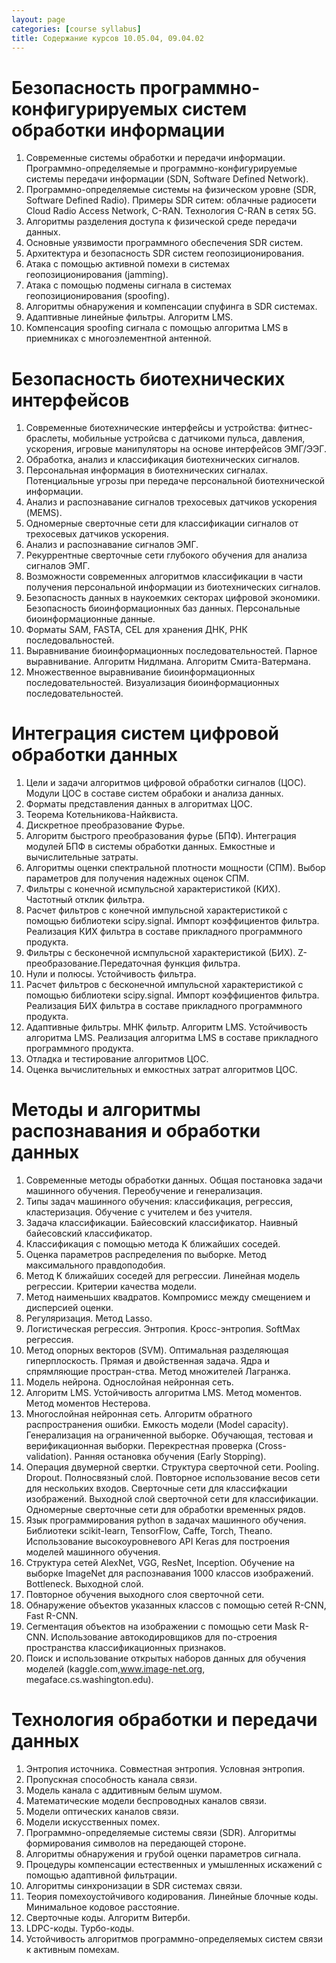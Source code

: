 ```yaml
---
layout: page
categories: [course syllabus]
title: Содержание курсов 10.05.04, 09.04.02
---
```


# Безопасность программно-конфигурируемых систем обработки информации
1. Современные системы обработки и передачи информации. Программно-определяемые и программно-конфигурируемые системы передачи информации (SDN, Software Defined Network). 
2. Программно-определяемые системы на физическом уровне (SDR, Software Defined Radio). Примеры SDR ситем: облачные радиосети Cloud Radio Access Network, C-RАN. Технология C-RAN в сетях 5G.
3. Алгоритмы разделения доступа к физической среде передачи данных.
3. Основные уязвимости программного обеспечения SDR систем.
4. Архитектура и безопасность SDR систем геопозиционирования.
5. Атака с помощью активной помехи в системах геопозиционирования (jamming).
6. Атака с помощью подмены сигнала в системах геопозиционирования (spoofing).
7. Алгоритмы обнаружения и компенсации спуфинга в SDR системах. 
9. Адаптивные линейные фильтры. Алгоритм LMS.
10. Компенсация spoofing сигнала с помощью алгоритма LMS в приемниках с многоэлементной антенной.

# Безопасность биотехнических интерфейсов
1. Современные биотехнические интерфейсы и устройства: фитнес-браслеты, мобильные устройсва с датчикоми пульса, давления, ускорения, игровые манипуляторы на основе интерфейсов ЭМГ/ЭЭГ.
2. Обработка, анализ и классификация биотехнических сигналов.
3. Персональная информация в биотехнических сигналах. Потенциальные угрозы при передаче персональной биотехнической информации.
4. Анализ и распознавание сигналов трехосевых датчиков ускорения (MEMS).
5. Одномерные сверточные сети для классификации сигналов от трехосевых датчиков ускорения.
6. Анализ и распознавание сигналов ЭМГ.
7. Рекуррентные сверточные сети глубокого обучения для анализа сигналов ЭМГ. 
8. Возможности современных алгоритмов классификации в части получения персональной информации из биотехнических сигналов.
9. Безопасность данных в наукоемких секторах цифровой экономики. Безопасность биоинформационных баз данных. Персональные биоинформационные данные.
10. Форматы SAM, FASTA, CEL для хранения ДНК, РНК последовальностей.
11. Выравнивание биоинформационных последовательностей. Парное выравнивание. Алгоритм Нидлмана. Алгоритм Смита-Ватермана. 
12. Множественное выравнивание биоинформационных последовательностей. Визуализация биоинформационных последовательностей.

# Интеграция систем цифровой обработки данных
1. Цели и задачи алгоритмов цифровой обработки сигналов (ЦОС). Модули ЦОС в составе систем обрабоки и анализа данных.
2. Форматы представления данных в алгоритмах ЦОС.
3. Теорема Котельникова-Найквиста.
4. Дискретное преобразование Фурье.
5. Алгоритм быстрого преобразования фурье (БПФ). Интеграция модулей БПФ в системы обработки данных. Емкостные и вычислительные затраты. 
6. Алгоритмы оценки спектральной плотности мощности (СПМ). Выбор параметров для получения надежных оценок СПМ.
7. Фильтры с конечной исмпульсной характеристикой (КИХ). Частотный отклик фильтра. 
8. Расчет фильтров с конечной импульсной характеристикой с помощью библиотеки scipy.signal. Импорт коэффициентов фильтра. Реализация КИХ фильтра в составе прикладного программного продукта.
9. Фильтры с бесконечной исмпульсной характеристикой (БИХ). Z-преобразование.Передаточная функция фильтра. 
10. Нули и полюсы. Устойчивость фильтра.  
11. Расчет фильтров с бесконечной импульсной характеристикой с помощью библиотеки scipy.signal. Импорт коэффициентов фильтра. Реализация БИХ фильтра в составе прикладного программного продукта.
12. Адаптивные фильтры. МНК фильтр. Алгоритм LMS. Устойчивость алгоритма LMS. Реализация алгоритма LMS в составе прикладного программного продукта.
13. Отладка и тестирование алгоритмов ЦОС.
14. Оценка вычислительных и емкостных затрат алгоритмов ЦОС.

# Методы и алгоритмы распознавания и обработки данных
1. Современные методы обработки данных. Общая постановка задачи машинного обучения. Переобучение и генерализация. 
2. Типы задач машинного обучения: классификация, регрессия, кластеризация. Обучение с учителем и без учителя.
4. Задача классификации. Байесовский классификатор. Наивный байесовский классификатор. 
9. Классификация с помощью метода K ближайших соседей. 
5. Оценка параметров распределения по выборке. Метод максимального правдоподобия.
6. Метод K ближайших соседей для регрессии. Линейная модель регрессии. Критерии качества модели. 
7. Метод наименьших квадратов. Компромисс между смещением и дисперсией оценки. 
8. Регуляризация. Метод Lasso. 
10. Логистическая регрессия. Энтропия. Кросс-энтропия. SoftMax регрессия.
11. Метод опорных векторов (SVM). Оптимальная разделяющая гиперплоскость. Прямая и двойственная задача. Ядра и спрямляющие простран-ства. Метод множителей Лагранжа.
12. Модель нейрона. Однослойная нейронная сеть.  
14. Алгоритм LMS. Устойчивость алгоритма LMS. Метод моментов. Метод моментов Нестерова. 
15. Многослойная нейронная сеть. Алгоритм обратного распространения ошибки. Емкость модели (Model capacity). Генерализация на ограниченной выборке. Обучающая, тестовая и верификационная выборки. Перекрестная проверка (Cross-validation). Ранняя остановка обучения (Early Stopping).
16. Операция двумерной свертки. Структура сверточной сети. Pooling. Dropout. Полносвязный слой. Повторное использование весов сети для нескольких входов. Сверточные сети для классифкации изображений. Выходной слой сверточной сети для классификации. Одномерные сверточные сети для обработки временных рядов.
17. Язык программирования python в задачах машинного обучения. Библиотеки scikit-learn, TensorFlow, Caffe, Torch,  Theano. Использование высокоуровневого API Keras для построения моделей машинного обучения.
18. Структура сетей AlexNet, VGG, ResNet, Inception. Обучение на выборке ImageNet для распознавания 1000 классов изображений. Bottleneck. Выходной слой. 
19. Повторное обучения выходного слоя сверточной сети. 
20. Обнаружение объектов указанных классов с помощью сетей R-CNN, Fast R-CNN. 
21. Сегментация объектов на изображении с помощью сети Mask R-CNN. Использование автокодировщиков для по-строения пространства классификационных признаков. 
22. Поиск и использование открытых наборов данных для обучения моделей (kaggle.com,www.image-net.org, megaface.cs.washington.edu).

# Технология обработки и передачи данных
1. Энтропия источника. Совместная энтропия. Условная энтропия. 
3. Пропускная способность канала связи.
4. Модель канала с аддитивным белым шумом.
4. Математические модели беспроводных каналов связи.
5. Модели оптических каналов связи.
6. Модели искусственных помех.
6. Программно-определяемые системы связи (SDR). Алгоритмы формирования символов на передающей стороне.
7. Алгоритмы обнаружения и грубой оценки параметров сигнала.
8. Процедуры компенсации естественных и умышленных искажений с помощью адаптивной фильтрации.
9. Алгоритмы синхронизации в SDR системах связи.
10. Теория помехоустойчивого кодирования. Линейные блочные коды. Минимальное кодовое расстояние. 
11. Сверточные коды. Алгоритм Витерби. 
12. LDPC-коды. Турбо-коды.
13. Устойчивость алгоритмов программно-определяемых систем связи к активным помехам.


